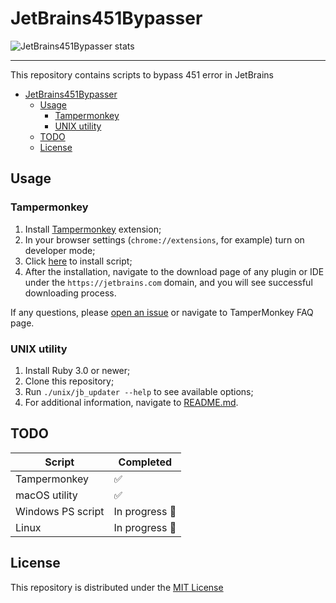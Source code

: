 # JetBrains451Bypasser

![JetBrains451Bypasser stats](https://repobeats.axiom.co/api/embed/dd3831e387cbda882cc55ea449dc4b0cad6bc69d.svg "Repobeats analytics image")

---
This repository contains scripts to bypass 451 error in JetBrains

* [JetBrains451Bypasser](#jetbrains451bypasser)
    * [Usage](#usage)
        * [Tampermonkey](#tampermonkey)
        * [UNIX utility](#unix-utility)
    * [TODO](#todo)
    * [License](#license)

## Usage

### Tampermonkey

1. Install [Tampermonkey](https://tampermonkey.net/) extension;
2. In your browser settings (`chrome://extensions`, for example) turn on developer mode;
3. Click [here][1] to install script;
4. After the installation, navigate to the download page of any plugin or IDE under the `https://jetbrains.com` domain,
   and you will see successful downloading process.

If any questions, please [open an issue](https://github.com/unurgunite/JetBrains451Bypasser/issues) or navigate to
TamperMonkey FAQ page.

### UNIX utility

1. Install Ruby 3.0 or newer;
2. Clone this repository;
3. Run `./unix/jb_updater --help` to see available options;
4. For additional information, navigate
   to [README.md](https://github.com/unurgunite/JetBrains451Bypasser/blob/master/unix/README.md).

## TODO

| Script            | Completed                             |
|-------------------|---------------------------------------|
| Tampermonkey      | :white_check_mark:                    |
| macOS utility     | :white_check_mark:                    |
| Windows PS script | In progress :arrows_counterclockwise: |
| Linux             | In progress :arrows_counterclockwise: |

## License

This repository is distributed under
the [MIT License](https://github.com/unurgunite/JetBrains451Bypasser/blob/main/LICENSE.txt)

[1]: https://github.com/unurgunite/JetBrains451Bypasser/raw/master/jetbrains451bypasser.user.js
